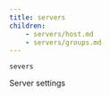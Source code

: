 ```yaml
---
title: servers
children:
    - servers/host.md
    - servers/groups.md
---
```

`severs`

Server settings

